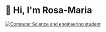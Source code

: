   # 👋 Hi, I'm Rosa-Maria 

[![Computer Science and engineering student](https://readme-typing-svg.herokuapp.com?font=Fira+Code&pause=1000&color=2E9EF7&center=true&vCenter=true&width=435&lines=Computer+Science+and+Engineering;Casual+photographer)](https://git.io/typing-svg)

